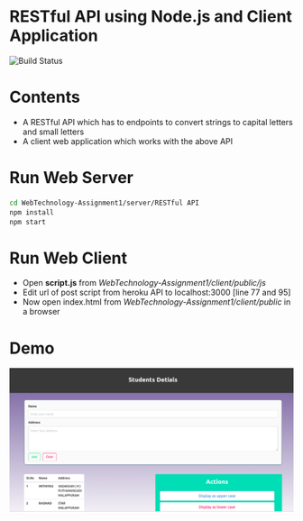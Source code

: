 
# RESTful API using Node.js and Client Application

![Build Status](https://travis-ci.org/joemccann/dillinger.svg?branch=master)

# Contents

* A RESTful API which has to endpoints to convert strings to capital letters and small letters
* A client web application which works with the above API


# Run Web Server

```zsh
cd WebTechnology-Assignment1/server/RESTful API
npm install
npm start
```

# Run Web Client

* Open **script.js**  from *WebTechnology-Assignment1/client/public/js*
* Edit url of post script from heroku API to localhost:3000 [line 77 and 95]
* Now open index.html from *WebTechnology-Assignment1/client/public* in a browser

# Demo

![Screen shot of client application](./images/Screenshot.png)
